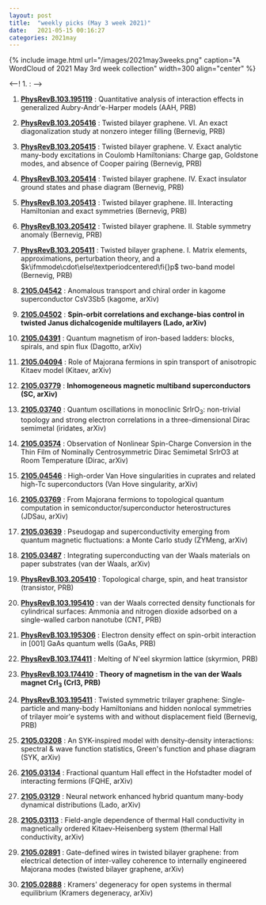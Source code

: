 ```yaml
---
layout: post
title:  "weekly picks (May 3 week 2021)"
date:   2021-05-15 00:16:27
categories: 2021may
---
```


{% include image.html url="/images/2021may3weeks.png" caption="A WordCloud of 2021 May 3rd week collection" width=300 align="center" %}


<--! 1. **[]()** : -->

1. **[PhysRevB.103.195119](https://link.aps.org/doi/10.1103/PhysRevB.103.195119)** : Quantitative analysis of interaction effects in generalized Aubry-Andr\'e-Harper models (AAH, PRB)

1. **[PhysRevB.103.205416](https://link.aps.org/doi/10.1103/PhysRevB.103.205416)** : Twisted bilayer graphene. VI. An exact diagonalization study at nonzero integer filling (Bernevig, PRB)

1. **[PhysRevB.103.205415](https://link.aps.org/doi/10.1103/PhysRevB.103.205415)** : Twisted bilayer graphene. V. Exact analytic many-body excitations in Coulomb Hamiltonians: Charge gap, Goldstone modes, and absence of Cooper pairing (Bernevig, PRB)

1. **[PhysRevB.103.205414](https://link.aps.org/doi/10.1103/PhysRevB.103.205414)** : Twisted bilayer graphene. IV. Exact insulator ground states and phase diagram (Bernevig, PRB)

1. **[PhysRevB.103.205413](https://link.aps.org/doi/10.1103/PhysRevB.103.205413)** : Twisted bilayer graphene. III. Interacting Hamiltonian and exact symmetries (Bernevig, PRB)

1. **[PhysRevB.103.205412](https://link.aps.org/doi/10.1103/PhysRevB.103.205412)** : Twisted bilayer graphene. II. Stable symmetry anomaly (Bernevig, PRB)

1. **[PhysRevB.103.205411](https://link.aps.org/doi/10.1103/PhysRevB.103.205411)** : Twisted bilayer graphene. I. Matrix elements, approximations, perturbation theory, and a $k\ifmmode\cdot\else\textperiodcentered\fi{}p$ two-band model (Bernevig, PRB)


1. **[2105.04542](http://arxiv.org/abs/2105.04542)** : Anomalous transport and chiral order in kagome superconductor CsV3Sb5 (kagome, arXiv)


1. **[2105.04502](http://arxiv.org/abs/2105.04502)** : **Spin-orbit correlations and exchange-bias control in twisted Janus dichalcogenide multilayers (Lado, arXiv)**


1. **[2105.04391](http://arxiv.org/abs/2105.04391)** : Quantum magnetism of iron-based ladders: blocks, spirals, and spin flux (Dagotto, arXiv)

1. **[2105.04094](http://arxiv.org/abs/2105.04094)** : Role of Majorana fermions in spin transport of anisotropic Kitaev model (Kitaev, arXiv)


1. **[2105.03779](http://arxiv.org/abs/2105.03779)** : **Inhomogeneous magnetic multiband superconductors (SC, arXiv)**

1. **[2105.03740](http://arxiv.org/abs/2105.03740)** : Quantum oscillations in monoclinic SrIrO$_3$: non-trivial topology and strong electron correlations in a three-dimensional Dirac semimetal (iridates, arXiv)

1. **[2105.03574](http://arxiv.org/abs/2105.03574)** : Observation of Nonlinear Spin-Charge Conversion in the Thin Film of Nominally Centrosymmetric Dirac Semimetal SrIrO3 at Room Temperature (Dirac, arXiv)

1. **[2105.04546](http://arxiv.org/abs/2105.04546)** : High-order Van Hove singularities in cuprates and related high-Tc superconductors (Van Hove singularity, arXiv)

1. **[2105.03769](http://arxiv.org/abs/2105.03769)** : From Majorana fermions to topological quantum computation in semiconductor/superconductor heterostructures (JDSau, arXiv)

1. **[2105.03639](http://arxiv.org/abs/2105.03639)** : Pseudogap and superconductivity emerging from quantum magnetic fluctuations: a Monte Carlo study (ZYMeng, arXiv)

1. **[2105.03487](http://arxiv.org/abs/2105.03487)** : Integrating superconducting van der Waals materials on paper substrates (van der Waals, arXiv)



1. **[PhysRevB.103.205410](https://link.aps.org/doi/10.1103/PhysRevB.103.205410)** : Topological charge, spin, and heat transistor (transistor, PRB)

1. **[PhysRevB.103.195410](https://link.aps.org/doi/10.1103/PhysRevB.103.195410)** : van der Waals corrected density functionals for cylindrical surfaces: Ammonia and nitrogen dioxide adsorbed on a single-walled carbon nanotube (CNT, PRB)

1. **[PhysRevB.103.195306](https://link.aps.org/doi/10.1103/PhysRevB.103.195306)** : Electron density effect on spin-orbit interaction in [001] GaAs quantum wells (GaAs, PRB)

1. **[PhysRevB.103.174411](https://link.aps.org/doi/10.1103/PhysRevB.103.174411)** : Melting of N\'eel skyrmion lattice (skyrmion, PRB)

1. **[PhysRevB.103.174410](https://link.aps.org/doi/10.1103/PhysRevB.103.174410)** : **Theory of magnetism in the van der Waals magnet ${\mathrm{CrI}}_{3}$ (CrI3, PRB)**

1. **[PhysRevB.103.195411](https://link.aps.org/doi/10.1103/PhysRevB.103.195411)** : Twisted symmetric trilayer graphene: Single-particle and many-body Hamiltonians and hidden nonlocal symmetries of trilayer moir\'e systems with and without displacement field (Bernevig, PRB)


1. **[2105.03208](http://arxiv.org/abs/2105.03208)** : An SYK-inspired model with density-density interactions: spectral & wave function statistics, Green's function and phase diagram (SYK, arXiv)

1. **[2105.03134](http://arxiv.org/abs/2105.03134)** : Fractional quantum Hall effect in the Hofstadter model of interacting fermions (FQHE, arXiv)

1. **[2105.03129](http://arxiv.org/abs/2105.03129)** : Neural network enhanced hybrid quantum many-body dynamical distributions (Lado, arXiv)

1. **[2105.03113](http://arxiv.org/abs/2105.03113)** : Field-angle dependence of thermal Hall conductivity in magnetically ordered Kitaev-Heisenberg system (thermal Hall conductivity, arXiv)

1. **[2105.02891](http://arxiv.org/abs/2105.02891)** : Gate-defined wires in twisted bilayer graphene: from electrical detection of inter-valley coherence to internally engineered Majorana modes (twisted bilayer graphene, arXiv)

1. **[2105.02888](http://arxiv.org/abs/2105.02888)** : Kramers' degeneracy for open systems in thermal equilibrium (Kramers degeneracy, arXiv)
